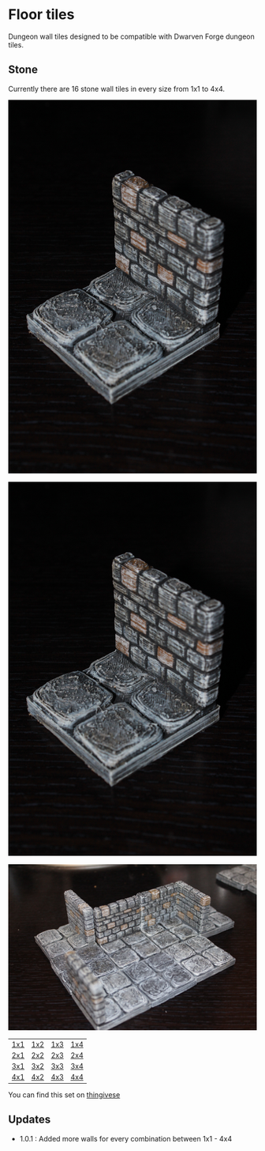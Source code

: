Floor tiles
===========

Dungeon wall tiles designed to be compatible with Dwarven Forge dungeon tiles.

Stone
-----

Currently there are 16 stone wall tiles in every size from 1x1 to 4x4.

![2x2 wall front](IMG_5780.JPG)

![2x2 wall back](IMG_5780.JPG)

![multiple 2x2 walls](IMG_5763.JPG)

<table>
<tr><td><a href="wall_1x1.stl">1x1</a></td><td><a href="wall_1x2.stl">1x2</a></td><td><a href="wall_1x3.stl">1x3</a></td><td><a href="wall_1x4.stl">1x4</a></td></tr>
<tr><td><a href="wall_2x1.stl">2x1</a></td><td><a href="wall_2x2.stl">2x2</a></td><td><a href="wall_2x3.stl">2x3</a></td><td><a href="wall_2x4.stl">2x4</a></td></tr>
<tr><td><a href="wall_3x1.stl">3x1</a></td><td><a href="wall_3x2.stl">3x2</a></td><td><a href="wall_3x3.stl">3x3</a></td><td><a href="wall_3x4.stl">3x4</a></td></tr>
<tr><td><a href="wall_4x1.stl">4x1</a></td><td><a href="wall_4x2.stl">4x2</a></td><td><a href="wall_4x3.stl">4x3</a></td><td><a href="wall_4x4.stl">4x4</a></td></tr>
</table>

You can find this set on [thingivese](http://www.thingiverse.com/thing:178621)

Updates
-------

* 1.0.1 : Added more walls for every combination between 1x1 - 4x4

